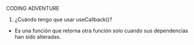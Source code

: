 CODING ADVENTURE

1. ¿Cuándo tengo que usar useCallback()?

- Es una función que retorna otra función solo cuando sus dependencias han sido alteradas.
